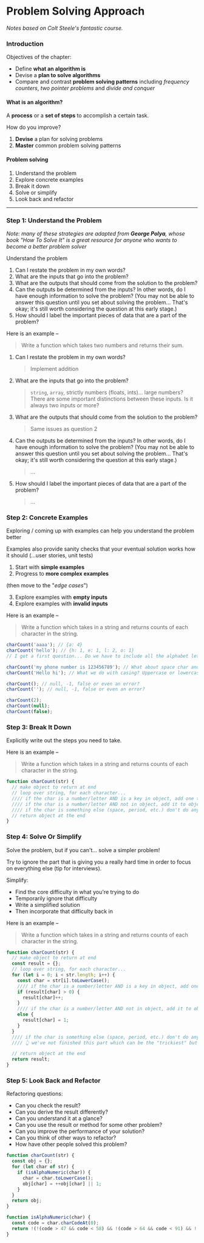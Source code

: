 # Problem Solving Approach

_Notes based on Colt Steele's fantastic course._

### Introduction

Objectives of the chapter:

- Define **what an algorithm is**
- Devise a **plan to solve algorithms**
- Compare and contrast **problem solving patterns** including _frequency counters_, _two pointer problems_ and _divide and conquer_

#### What is an algorithm?

A **process** or a **set of steps** to accomplish a certain task.

How do you improve?

1. **Devise** a plan for solving problems
2. **Master** common problem solving patterns

#### Problem solving

1. Understand the problem
2. Explore concrete examples
3. Break it down
4. Solve or simplify
5. Look back and refactor

---

### Step 1: Understand the Problem

_Note: many of these strategies are adapted from **George Polya**, whose book "*How To Solve It*" is a great resource for anyone who wants to become a better problem solver_

Understand the problem

1. Can I restate the problem in my own words?
2. What are the inputs that go into the problem?
3. What are the outputs that should come from the solution to the problem?
4. Can the outputs be determined from the inputs? In other words, do I have enough information to solve the problem? (You may not be able to answer this question until you set about solving the problem... That's okay; it's still worth considering the question at this early stage.)
5. How should I label the important pieces of data that are a part of the problem?

Here is an example –

> Write a function which takes two numbers and returns their sum.

1. Can I restate the problem in my own words?
   > Implement addition
2. What are the inputs that go into the problem?
   > `string`, `array`, strictly numbers (floats, ints)... large numbers? There are some important distinctions between these inputs. Is it always two inputs or more?
3. What are the outputs that should come from the solution to the problem?
   > Same issues as question 2
4. Can the outputs be determined from the inputs? In other words, do I have enough information to solve the problem? (You may not be able to answer this question until you set about solving the problem... That's okay; it's still worth considering the question at this early stage.)
   > ...
5. How should I label the important pieces of data that are a part of the problem?
   > ...

### Step 2: Concrete Examples

Exploring / coming up with examples can help you understand the problem better

Examples also provide sanity checks that your eventual solution works how it should (...user stories, unit tests)

1. Start with **simple examples**
2. Progress to **more complex examples**

(then move to the "_edge cases_")

3. Explore examples with **empty inputs**
4. Explore examples with **invalid inputs**

Here is an example –

> Write a function which takes in a string and returns counts of each character in the string.

```js
charCount('aaaa'); // {a: 4}
charCount('hello'); // {h: 1, e: 1, l: 2, o: 1}
// I got a first question... Do we have to include all the alphabet letter even if the letter is not present in the string? // {a: 4, b: 0, c: 0,...}

charCount('my phone number is 123456789'); // What about space char and numbers?
charCount('Hello hi'); // What we do with casing? Uppercase or lowercase only?

charCount(); // null, -1, false or even an error?
charCount(''); // null, -1, false or even an error?

charCount(2);
charCount(null);
charCount(false);
```

### Step 3: Break It Down

Explicitly write out the steps you need to take.

Here is an example –

> Write a function which takes in a string and returns counts of each character in the string.

```js
function charCount(str) {
  // make object to return at end
  // loop over string, for each character...
  //// if the char is a number/letter AND is a key in object, add one to count
  //// if the char is a number/letter AND not in object, add it to object and set value to 1
  //// if the char is something else (space, period, etc.) don't do anything
  // return object at the end
}
```

### Step 4: Solve Or Simplify

Solve the problem, but if you can't... solve a simpler problem!

Try to ignore the part that is giving you a really hard time in order to focus on everything else (tip for interviews).

Simplify:

- Find the core difficulty in what you're trying to do
- Temporarily ignore that difficulty
- Write a simplified solution
- Then incorporate that difficulty back in

Here is an example –

> Write a function which takes in a string and returns counts of each character in the string.

```js
function charCount(str) {
  // make object to return at end
  const result = {};
  // loop over string, for each character...
  for (let i = 0; i < str.length; i++) {
    const char = str[i].toLowerCase();
    //// if the char is a number/letter AND is a key in object, add one to count
    if (result[char] > 0) {
      result[char]++;
    }
    //// if the char is a number/letter AND not in object, add it to object and set value to 1
    else {
      result[char] = 1;
    }
  }
  //// if the char is something else (space, period, etc.) don't do anything
  //// 👆 we've not finished this part which can be the "trickiest" but we've done everything else...

  // return object at the end
  return result;
}
```

### Step 5: Look Back and Refactor

Refactoring questions:

- Can you check the result?
- Can you derive the result differently?
- Can you understand it at a glance?
- Can you use the result or method for some other problem?
- Can you improve the performance of your solution?
- Can you think of other ways to refactor?
- How have other people solved this problem?

```js
function charCount(str) {
  const obj = {};
  for (let char of str) {
    if (isAlphaNumeric(char)) {
      char = char.toLowerCase();
      obj[char] = ++obj[char] || 1;
    }
  }
  return obj;
}

function isAlphaNumeric(char) {
  const code = char.charCodeAt(0);
  return !(!(code > 47 && code < 58) && !(code > 64 && code < 91) && !(code > 96 && code < 123));
}
```
